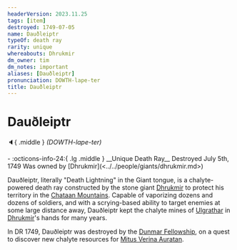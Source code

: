 ```yaml
---
headerVersion: 2023.11.25
tags: [item]
destroyed: 1749-07-05
name: Dauðleiptr
typeOf: death ray
rarity: unique
whereabouts: Dhrukmir
dm_owner: tim
dm_notes: important
aliases: [Dauðleiptr]
pronunciation: DOWTH-lape-ter
title: Dauðleiptr
---
```

# Dauðleiptr
:speaker:{ .middle } *(DOWTH-lape-ter)*  
<div class="grid cards ext-narrow-margin ext-one-column" markdown>
- :octicons-info-24:{ .lg .middle } __Unique Death Ray__  
   Destroyed July 5th, 1749  
   Was owned by [Dhrukmir](<../../people/giants/dhrukmir.md>)  
</div>


Dauðleiptr, literally "Death Lightning" in the Giant tongue, is a chalyte-powered death ray constructed by the stone giant [Dhrukmir](<../../people/giants/dhrukmir.md>) to protect his territory in the [Chataan Mountains](<../../gazetteer/greater-chardon/chataan-mountains.md>). Capable of vaporizing dozens and dozens of soldiers, and with a scrying-based ability to target enemies at some large distance away, Dauðleiptr kept the chalyte mines of [Ulgrathar](<../../gazetteer/greater-chardon/ulgrathar.md>) in [Dhrukmir](<../../people/giants/dhrukmir.md>)'s hands for many years.


In DR 1749, Dauðleiptr was destroyed by the [Dunmar Fellowship](<../../people/pcs/dunmar-fellowship/dunmar-fellowship.md>), on a quest to discover new chalyte resources for [Mitus Verina Auratan](<../../people/chardonians/mitus-verina-auratan.md>).
